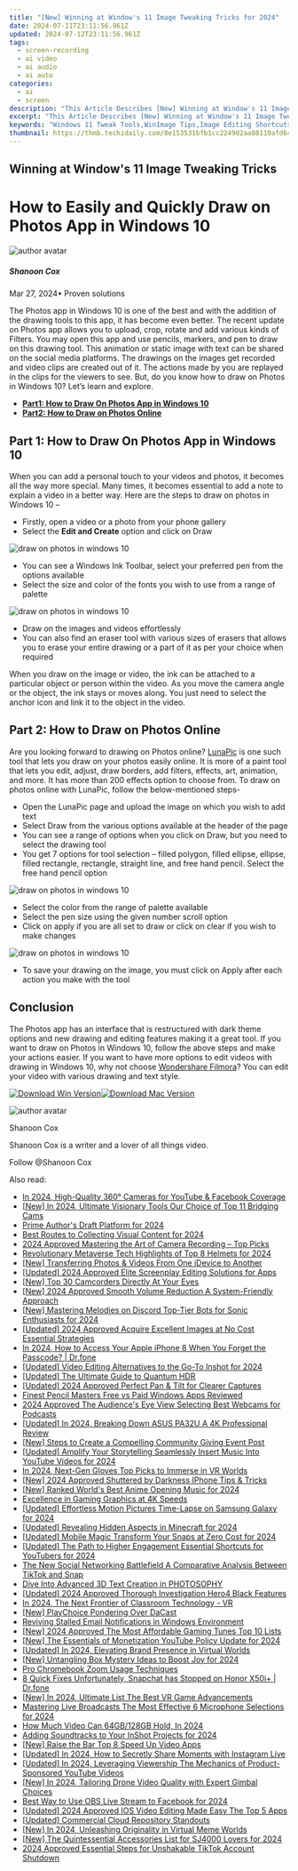 ```yaml
---
title: "[New] Winning at Window's 11 Image Tweaking Tricks for 2024"
date: 2024-07-11T23:11:56.961Z
updated: 2024-07-12T23:11:56.961Z
tags: 
  - screen-recording
  - ai video
  - ai audio
  - ai auto
categories: 
  - ai
  - screen
description: "This Article Describes [New] Winning at Window's 11 Image Tweaking Tricks for 2024"
excerpt: "This Article Describes [New] Winning at Window's 11 Image Tweaking Tricks for 2024"
keywords: "Windows 11 Tweak Tools,WinImage Tips,Image Editing Shortcuts,Tweaking Windows Photos,Quick Photo Fixes,Window's 11 Image Tricks,Professional Image Tweaks"
thumbnail: https://thmb.techidaily.com/8e153531bfb1cc2249d2aa88119afd6c59e7a577b57f16e2feb19e964db9e9c8.jpg
---
```


## Winning at Window's 11 Image Tweaking Tricks

# How to Easily and Quickly Draw on Photos App in Windows 10

![author avatar](https://images.wondershare.com/filmora/article-images/shannon-cox.jpg)

##### Shanoon Cox

 Mar 27, 2024• Proven solutions

The Photos app in Windows 10 is one of the best and with the addition of the drawing tools to this app, it has become even better. The recent update on Photos app allows you to upload, crop, rotate and add various kinds of Filters. You may open this app and use pencils, markers, and pen to draw on this drawing tool. This animation or static image with text can be shared on the social media platforms. The drawings on the images get recorded and video clips are created out of it. The actions made by you are replayed in the clips for the viewers to see. But, do you know how to draw on Photos in Windows 10? Let’s learn and explore.

* [**Part1: How to Draw On Photos App in Windows 10**](#part1)
* [**Part2: How to Draw on Photos Online**](#part2)

## Part 1: How to Draw On Photos App in Windows 10

When you can add a personal touch to your videos and photos, it becomes all the way more special. Many times, it becomes essential to add a note to explain a video in a better way. Here are the steps to draw on photos in Windows 10 –

* Firstly, open a video or a photo from your phone gallery
* Select the **Edit and Create** option and click on Draw

![draw on photos in windows 10](https://images.wondershare.com/filmora/article-images/draw-on-photos-in-windows-10.jpg)

* You can see a Windows Ink Toolbar, select your preferred pen from the options available
* Select the size and color of the fonts you wish to use from a range of palette

![draw on photos in windows 10](https://images.wondershare.com/filmora/article-images/start-drawing-on-photos-in-windows-10.jpg)

* Draw on the images and videos effortlessly
* You can also find an eraser tool with various sizes of erasers that allows you to erase your entire drawing or a part of it as per your choice when required

When you draw on the image or video, the ink can be attached to a particular object or person within the video. As you move the camera angle or the object, the ink stays or moves along. You just need to select the anchor icon and link it to the object in the video.

## Part 2: How to Draw on Photos Online

Are you looking forward to drawing on Photos online? [LunaPic](https://www140.lunapic.com/editor/?action=draw) is one such tool that lets you draw on your photos easily online. It is more of a paint tool that lets you edit, adjust, draw borders, add filters, effects, art, animation, and more. It has more than 200 effects option to choose from. To draw on photos online with LunaPic, follow the below-mentioned steps-

* Open the LunaPic page and upload the image on which you wish to add text
* Select Draw from the various options available at the header of the page
* You can see a range of options when you click on Draw, but you need to select the drawing tool
* You get 7 options for tool selection – filled polygon, filled ellipse, ellipse, filled rectangle, rectangle, straight line, and free hand pencil. Select the free hand pencil option

![draw on photos in windows 10](https://images.wondershare.com/filmora/article-images/lunapic-drawing.jpg)

* Select the color from the range of palette available
* Select the pen size using the given number scroll option
* Click on apply if you are all set to draw or click on clear if you wish to make changes

![draw on photos in windows 10](https://images.wondershare.com/filmora/article-images/editing-drawings-on-windows-10.jpg)

* To save your drawing on the image, you must click on Apply after each action you make with the tool

## Conclusion

The Photos app has an interface that is restructured with dark theme options and new drawing and editing features making it a great tool. If you want to draw on Photos in Windows 10, follow the above steps and make your actions easier. If you want to have more options to edit videos with drawing in Windows 10, why not choose [Wondershare Filmora](https://tools.techidaily.com/wondershare/filmora/download/)? You can edit your video with various drawing and text style.

[![Download Win Version](https://images.wondershare.com/filmora/guide/download-btn-win.jpg)](https://tools.techidaily.com/wondershare/filmora/download/)[![Download Mac Version](https://images.wondershare.com/filmora/guide/download-btn-mac.jpg)](https://tools.techidaily.com/wondershare/filmora/download/)

![author avatar](https://images.wondershare.com/filmora/article-images/shannon-cox.jpg)

Shanoon Cox

Shanoon Cox is a writer and a lover of all things video.

Follow @Shanoon Cox


<ins class="adsbygoogle"
     style="display:block"
     data-ad-format="autorelaxed"
     data-ad-client="ca-pub-7571918770474297"
     data-ad-slot="1223367746"></ins>



<ins class="adsbygoogle"
     style="display:block"
     data-ad-client="ca-pub-7571918770474297"
     data-ad-slot="8358498916"
     data-ad-format="auto"
     data-full-width-responsive="true"></ins>




<span class="atpl-alsoreadstyle">Also read:</span>
<div><ul>
<li><a href="https://fox-friendly.techidaily.com/in-2024-high-quality-360-cameras-for-youtube-and-facebook-coverage/"><u>In 2024, High-Quality 360° Cameras for YouTube & Facebook Coverage</u></a></li>
<li><a href="https://fox-friendly.techidaily.com/new-in-2024-ultimate-visionary-tools-our-choice-of-top-11-bridging-cams/"><u>[New] In 2024, Ultimate Visionary Tools  Our Choice of Top 11 Bridging Cams</u></a></li>
<li><a href="https://fox-friendly.techidaily.com/prime-authors-draft-platform-for-2024/"><u>Prime Author's Draft Platform for 2024</u></a></li>
<li><a href="https://extra-lessons.techidaily.com/best-routes-to-collecting-visual-content-for-2024/"><u>Best Routes to Collecting Visual Content for 2024</u></a></li>
<li><a href="https://fox-friendly.techidaily.com/2024-approved-mastering-the-art-of-camera-recording-top-picks/"><u>2024 Approved  Mastering the Art of Camera Recording – Top Picks</u></a></li>
<li><a href="https://fox-friendly.techidaily.com/revolutionary-metaverse-tech-highlights-of-top-8-helmets-for-2024/"><u>Revolutionary Metaverse Tech  Highlights of Top 8 Helmets for 2024</u></a></li>
<li><a href="https://some-skills.techidaily.com/new-transferring-photos-and-videos-from-one-idevice-to-another/"><u>[New] Transferring Photos & Videos From One iDevice to Another</u></a></li>
<li><a href="https://fox-friendly.techidaily.com/updated-2024-approved-elite-screenplay-editing-solutions-for-apps/"><u>[Updated] 2024 Approved  Elite Screenplay Editing Solutions for Apps</u></a></li>
<li><a href="https://fox-friendly.techidaily.com/new-top-30-camcorders-directly-at-your-eyes/"><u>[New] Top 30 Camcorders  Directly At Your Eyes</u></a></li>
<li><a href="https://fox-friendly.techidaily.com/new-2024-approved-smooth-volume-reduction-a-system-friendly-approach/"><u>[New] 2024 Approved  Smooth Volume Reduction  A System-Friendly Approach</u></a></li>
<li><a href="https://discord-videos.techidaily.com/new-mastering-melodies-on-discord-top-tier-bots-for-sonic-enthusiasts-for-2024/"><u>[New] Mastering Melodies on Discord  Top-Tier Bots for Sonic Enthusiasts for 2024</u></a></li>
<li><a href="https://fox-friendly.techidaily.com/updated-2024-approved-acquire-excellent-images-at-no-cost-essential-strategies/"><u>[Updated] 2024 Approved  Acquire Excellent Images at No Cost  Essential Strategies</u></a></li>
<li><a href="https://iphone-unlock.techidaily.com/in-2024-how-to-access-your-apple-iphone-8-when-you-forget-the-passcode-drfone-by-drfone-ios/"><u>In 2024, How to Access Your Apple iPhone 8 When You Forget the Passcode? | Dr.fone</u></a></li>
<li><a href="https://fox-friendly.techidaily.com/updated-video-editing-alternatives-to-the-go-to-inshot-for-2024/"><u>[Updated] Video Editing Alternatives to the Go-To Inshot for 2024</u></a></li>
<li><a href="https://fox-friendly.techidaily.com/updated-the-ultimate-guide-to-quantum-hdr/"><u>[Updated] The Ultimate Guide to Quantum HDR</u></a></li>
<li><a href="https://fox-friendly.techidaily.com/updated-2024-approved-perfect-pan-and-tilt-for-clearer-captures/"><u>[Updated] 2024 Approved  Perfect Pan & Tilt for Clearer Captures</u></a></li>
<li><a href="https://fox-friendly.techidaily.com/finest-pencil-masters-free-vs-paid-windows-apps-reviewed/"><u>Finest Pencil Masters  Free vs Paid Windows Apps Reviewed</u></a></li>
<li><a href="https://some-approaches.techidaily.com/2024-approved-the-audiences-eye-view-selecting-best-webcams-for-podcasts/"><u>2024 Approved  The Audience's Eye View  Selecting Best Webcams for Podcasts</u></a></li>
<li><a href="https://fox-friendly.techidaily.com/updated-in-2024-breaking-down-asus-pa32u-a-4k-professional-review/"><u>[Updated] In 2024, Breaking Down ASUS PA32U  A 4K Professional Review</u></a></li>
<li><a href="https://fox-friendly.techidaily.com/new-steps-to-create-a-compelling-community-giving-event-post/"><u>[New] Steps to Create a Compelling Community Giving Event Post</u></a></li>
<li><a href="https://facebook-video-share.techidaily.com/updated-amplify-your-storytelling-seamlessly-insert-music-into-youtube-videos-for-2024/"><u>[Updated] Amplify Your Storytelling  Seamlessly Insert Music Into YouTube Videos for 2024</u></a></li>
<li><a href="https://extra-approaches.techidaily.com/in-2024-next-gen-gloves-top-picks-to-immerse-in-vr-worlds/"><u>In 2024, Next-Gen Gloves  Top Picks to Immerse in VR Worlds</u></a></li>
<li><a href="https://fox-friendly.techidaily.com/new-2024-approved-shuttered-by-darkness-iphone-tips-and-tricks/"><u>[New] 2024 Approved  Shuttered by Darkness  IPhone Tips & Tricks</u></a></li>
<li><a href="https://fox-friendly.techidaily.com/new-ranked-worlds-best-anime-opening-music-for-2024/"><u>[New] Ranked  World's Best Anime Opening Music for 2024</u></a></li>
<li><a href="https://fox-friendly.techidaily.com/excellence-in-gaming-graphics-at-4k-speeds/"><u>Excellence in Gaming Graphics at 4K Speeds</u></a></li>
<li><a href="https://fox-friendly.techidaily.com/updated-effortless-motion-pictures-time-lapse-on-samsung-galaxy-for-2024/"><u>[Updated] Effortless Motion Pictures  Time-Lapse on Samsung Galaxy for 2024</u></a></li>
<li><a href="https://fox-friendly.techidaily.com/updated-revealing-hidden-aspects-in-minecraft-for-2024/"><u>[Updated] Revealing Hidden Aspects in Minecraft for 2024</u></a></li>
<li><a href="https://fox-friendly.techidaily.com/updated-mobile-magic-transform-your-snaps-at-zero-cost-for-2024/"><u>[Updated] Mobile Magic  Transform Your Snaps at Zero Cost for 2024</u></a></li>
<li><a href="https://youtube-blog.techidaily.com/ed-the-path-to-higher-engagement-essential-shortcuts-for-youtubers-for-2024/"><u>[Updated] The Path to Higher Engagement  Essential Shortcuts for YouTubers for 2024</u></a></li>
<li><a href="https://snapchat-videos.techidaily.com/the-new-social-networking-battlefield-a-comparative-analysis-between-tiktok-and-snap/"><u>The New Social Networking Battlefield  A Comparative Analysis Between TikTok and Snap</u></a></li>
<li><a href="https://extra-tips.techidaily.com/dive-into-advanced-3d-text-creation-in-photosophy/"><u>Dive Into Advanced 3D Text Creation in PHOTOSOPHY</u></a></li>
<li><a href="https://fox-friendly.techidaily.com/updated-2024-approved-thorough-investigation-hero4-black-features/"><u>[Updated] 2024 Approved  Thorough Investigation  Hero4 Black Features</u></a></li>
<li><a href="https://some-approaches.techidaily.com/in-2024-the-next-frontier-of-classroom-technology-vr/"><u>In 2024, The Next Frontier of Classroom Technology - VR</u></a></li>
<li><a href="https://fox-friendly.techidaily.com/new-playchoice-pondering-over-dacast/"><u>[New] PlayChoice  Pondering Over DaCast</u></a></li>
<li><a href="https://win11.techidaily.com/reviving-stalled-email-notifications-in-windows-environment/"><u>Reviving Stalled Email Notifications in Windows Environment</u></a></li>
<li><a href="https://fox-friendly.techidaily.com/new-2024-approved-the-most-affordable-gaming-tunes-top-10-lists/"><u>[New] 2024 Approved  The Most Affordable Gaming Tunes  Top 10 Lists</u></a></li>
<li><a href="https://youtube-blog.techidaily.com/he-essentials-of-monetization-youtube-policy-update-for-2024/"><u>[New] The Essentials of Monetization  YouTube Policy Update for 2024</u></a></li>
<li><a href="https://fox-friendly.techidaily.com/updated-in-2024-elevating-brand-presence-in-virtual-worlds/"><u>[Updated] In 2024, Elevating Brand Presence in Virtual Worlds</u></a></li>
<li><a href="https://fox-friendly.techidaily.com/new-untangling-box-mystery-ideas-to-boost-joy-for-2024/"><u>[New] Untangling Box Mystery  Ideas to Boost Joy for 2024</u></a></li>
<li><a href="https://fox-friendly.techidaily.com/pro-chromebook-zoom-usage-techniques/"><u>Pro Chromebook Zoom Usage Techniques</u></a></li>
<li><a href="https://howto.techidaily.com/8-quick-fixes-unfortunately-snapchat-has-stopped-on-honor-x50iplus-drfone-by-drfone-fix-android-problems-fix-android-problems/"><u>8 Quick Fixes Unfortunately, Snapchat has Stopped on Honor X50i+ | Dr.fone</u></a></li>
<li><a href="https://fox-friendly.techidaily.com/new-in-2024-ultimate-list-the-best-vr-game-advancements/"><u>[New] In 2024, Ultimate List  The Best VR Game Advancements</u></a></li>
<li><a href="https://fox-friendly.techidaily.com/mastering-live-broadcasts-the-most-effective-6-microphone-selections-for-2024/"><u>Mastering Live Broadcasts  The Most Effective 6 Microphone Selections for 2024</u></a></li>
<li><a href="https://fox-friendly.techidaily.com/how-much-video-can-64gb128gb-hold-in-2024/"><u>How Much Video Can 64GB/128GB Hold, In 2024</u></a></li>
<li><a href="https://fox-friendly.techidaily.com/adding-soundtracks-to-your-inshot-projects-for-2024/"><u>Adding Soundtracks to Your InShot Projects for 2024</u></a></li>
<li><a href="https://fox-friendly.techidaily.com/new-raise-the-bar-top-8-speed-up-video-apps/"><u>[New] Raise the Bar  Top 8 Speed Up Video Apps</u></a></li>
<li><a href="https://fox-friendly.techidaily.com/updated-in-2024-how-to-secretly-share-moments-with-instagram-live/"><u>[Updated] In 2024, How to Secretly Share Moments with Instagram Live</u></a></li>
<li><a href="https://fox-friendly.techidaily.com/updated-in-2024-leveraging-viewership-the-mechanics-of-product-sponsored-youtube-videos/"><u>[Updated] In 2024, Leveraging Viewership  The Mechanics of Product-Sponsored YouTube Videos</u></a></li>
<li><a href="https://fox-friendly.techidaily.com/new-in-2024-tailoring-drone-video-quality-with-expert-gimbal-choices/"><u>[New] In 2024, Tailoring Drone Video Quality with Expert Gimbal Choices</u></a></li>
<li><a href="https://screen-recording.techidaily.com/best-way-to-use-obs-live-stream-to-facebook-for-2024/"><u>Best Way to Use OBS Live Stream to Facebook for 2024</u></a></li>
<li><a href="https://youtube-data.techidaily.com/ed-2024-approved-ios-video-editing-made-easy-the-top-5-apps/"><u>[Updated] 2024 Approved  IOS Video Editing Made Easy  The Top 5 Apps</u></a></li>
<li><a href="https://fox-friendly.techidaily.com/updated-commercial-cloud-repository-standouts/"><u>[Updated] Commercial Cloud Repository Standouts</u></a></li>
<li><a href="https://fox-friendly.techidaily.com/new-in-2024-unleashing-originality-in-virtual-meme-worlds/"><u>[New] In 2024, Unleashing Originality in Virtual Meme Worlds</u></a></li>
<li><a href="https://fox-friendly.techidaily.com/new-the-quintessential-accessories-list-for-sj4000-lovers-for-2024/"><u>[New] The Quintessential Accessories List for SJ4000 Lovers for 2024</u></a></li>
<li><a href="https://tiktok-videos.techidaily.com/2024-approved-essential-steps-for-unshakable-tiktok-account-shutdown/"><u>2024 Approved  Essential Steps for Unshakable TikTok Account Shutdown</u></a></li>
</ul></div>
